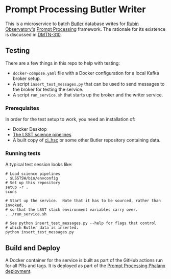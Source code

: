 # Prompt Processing Butler Writer

This is a microservice to batch [Butler](https://github.com/lsst/daf_butler) database writes for
[Rubin Observatory's](https://rubinobservatory.org/)
[Prompt Processing](https://github.com/lsst-dm/prompt_processing) framework.
The rationale for its existence is discussed in [DMTN-310](https://dmtn-310.lsst.io/).

## Testing

There are a few things in this repo to help with testing:
* `docker-compose.yaml` file with a Docker configuration for a local Kafka broker setup.
* A script `insert_test_messages.py` that can be used to send messages to 
  the broker for testing the service.
* A script `run_service.sh` that starts up the broker and the writer service.

### Prerequisites
In order for the test setup to work, you need an installation of:
* Docker Desktop
* [The LSST science pipelines](https://developer.lsst.io/stack/lsstsw.html)
* A built copy of [ci_hsc](https://github.com/lsst/ci_hsc) or some other Butler repository containing data.

### Running tests

A typical test session looks like:
```
# Load science pipelines
. $LSSTSW/bin/envconfig
# Set up this repository
setup -r .
scons

# Start up the service.  Note that it has to be sourced, rather than invoked,
# so that the LSST stack environment variables carry over.
. ./run_service.sh

# See python insert_test_messages.py --help for flags that control
# which Butler data is inserted.
python insert_test_messages.py
```

## Build and Deploy

A Docker container for the service is built as part of the GitHub actions run
for all PRs and tags.  It is deployed as part of the
[Prompt Processing Phalanx deployment](https://github.com/lsst-sqre/phalanx/tree/main/charts/prompt-keda).